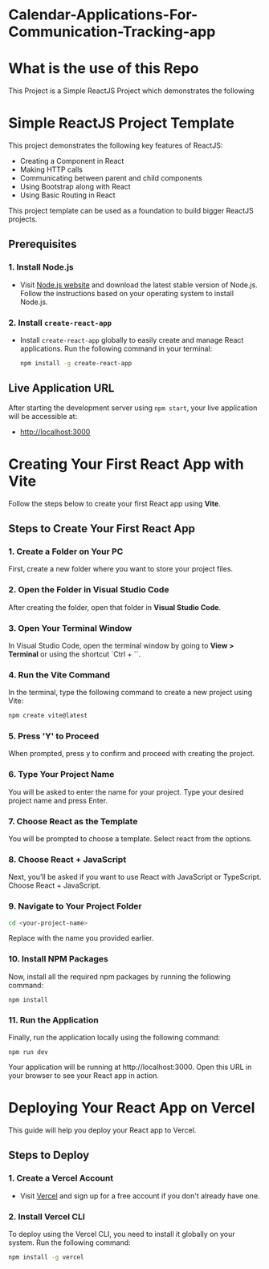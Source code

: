 # Calendar-Applications-For-Communication-Tracking-app

# What is the use of this Repo
This Project is a Simple ReactJS Project which demonstrates the following

# Simple ReactJS Project Template

This project demonstrates the following key features of ReactJS:

- Creating a Component in React
- Making HTTP calls
- Communicating between parent and child components
- Using Bootstrap along with React
- Using Basic Routing in React

This project template can be used as a foundation to build bigger ReactJS projects.

## Prerequisites

### 1. Install Node.js
- Visit [Node.js website](https://nodejs.org/en/) and download the latest stable version of Node.js. Follow the instructions based on your operating system to install Node.js.

### 2. Install `create-react-app`
- Install `create-react-app` globally to easily create and manage React applications. Run the following command in your terminal:

  ```bash
  npm install -g create-react-app 
  
## Live Application URL

After starting the development server using `npm start`, your live application will be accessible at:

- [http://localhost:3000](http://localhost:3000)


# Creating Your First React App with Vite

Follow the steps below to create your first React app using **Vite**.

## Steps to Create Your First React App

### 1. Create a Folder on Your PC
First, create a new folder where you want to store your project files.

### 2. Open the Folder in Visual Studio Code
After creating the folder, open that folder in **Visual Studio Code**.

### 3. Open Your Terminal Window
In Visual Studio Code, open the terminal window by going to **View > Terminal** or using the shortcut `Ctrl + ``.

### 4. Run the Vite Command
In the terminal, type the following command to create a new project using Vite:

```bash
npm create vite@latest
```

### 5. Press 'Y' to Proceed
When prompted, press y to confirm and proceed with creating the project.

### 6. Type Your Project Name
You will be asked to enter the name for your project. Type your desired project name and press Enter.

### 7. Choose React as the Template
You will be prompted to choose a template. Select react from the options.

### 8. Choose React + JavaScript
Next, you’ll be asked if you want to use React with JavaScript or TypeScript. Choose React + JavaScript.

### 9. Navigate to Your Project Folder
```bash
cd <your-project-name>
```
Replace <your-project-name> with the name you provided earlier.

### 10. Install NPM Packages
Now, install all the required npm packages by running the following command:

```
npm install
```

### 11. Run the Application
Finally, run the application locally using the following command:

```
npm run dev
```
Your application will be running at http://localhost:3000. Open this URL in your browser to see your React app in action.

# Deploying Your React App on Vercel

This guide will help you deploy your React app to Vercel.

## Steps to Deploy

### 1. Create a Vercel Account
- Visit [Vercel](https://vercel.com/) and sign up for a free account if you don't already have one.

### 2. Install Vercel CLI
To deploy using the Vercel CLI, you need to install it globally on your system. Run the following command:

```bash
npm install -g vercel
```

